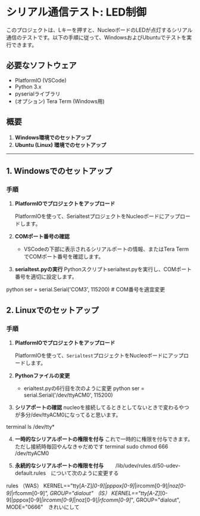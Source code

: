 # シリアル通信テスト: LED制御

このプロジェクトは、Lキーを押すと、NucleoボードのLEDが点灯するシリアル通信のテストです。以下の手順に従って、WindowsおよびUbuntuでテストを実行できます。

## 必要なソフトウェア
- PlatformIO (VSCode)
- Python 3.x
- pyserialライブラリ
- (オプション) Tera Term (Windows用)

## 概要

1. **Windows環境でのセットアップ**
2. **Ubuntu (Linux) 環境でのセットアップ**

---

## 1. Windowsでのセットアップ

### 手順

1. **PlatformIOでプロジェクトをアップロード**

   PlatformIOを使って、SerialtestプロジェクトをNucleoボードにアップロードします。

2. **COMポート番号の確認**
   - VSCodeの下部に表示されるシリアルポートの情報、またはTera TermでCOMポート番号を確認します。

3. **serialtest.pyの実行**
   Pythonスクリプトserialtest.pyを実行し、COMポート番号を適切に設定します。

   
python
   ser = serial.Serial('COM3', 115200)  # COM番号を適宜変更

## 2. Linuxでのセットアップ

### 手順

1. **PlatformIOでプロジェクトをアップロード**

   PlatformIOを使って、`Serialtest`プロジェクトをNucleoボードにアップロードします。

2. **Pythonファイルの変更**
   - erialtest.pyの6行目を次のように変更
python
   ser = serial.Serial('/dev/ttyACM0', 115200)

3. **シリアポートの確認**
   nucleoを接続してるときとしてないときで変わるやつが多分/dev/ttyACM0になってると思います。
   
terminal
   ls /dev/tty*

4. **一時的なシリアルポートの権限を付与**
   これで一時的に権限を付与できます。ただし接続時毎回やんなきゃだめです
terminal
   sudo chmod 666 /dev/ttyACM0

4. **永続的なシリアルポートの権限を付与**
　　/lib/udev/rules.d/50-udev-default.rules　について次のように変更する
   
rules
  （WAS）
   KERNEL=="tty[A-Z]*[0-9]|pppox[0-9]*|ircomm[0-9]*|noz[0-9]*|rfcomm[0-9]*", GROUP="dialout"
  （IS） 
   KERNEL=="tty[A-Z]*[0-9]|pppox[0-9]*|ircomm[0-9]*|noz[0-9]*|rfcomm[0-9]*", GROUP="dialout", MODE="0666"　きれいにして
